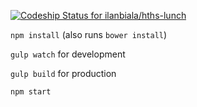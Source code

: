 [ ![Codeship Status for ilanbiala/hths-lunch](https://codeship.io/projects/daa86da0-37ac-0132-52d3-6ed5aaf58bcd/status)](https://codeship.io/projects/41783)

`npm install` (also runs `bower install`)

`gulp watch` for development

`gulp build` for production

`npm start`
